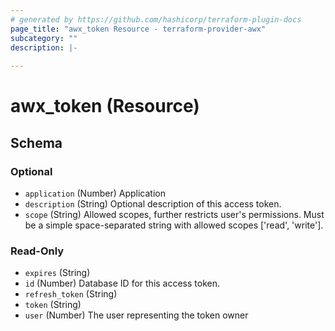 ```yaml
---
# generated by https://github.com/hashicorp/terraform-plugin-docs
page_title: "awx_token Resource - terraform-provider-awx"
subcategory: ""
description: |-
  
---
```


# awx_token (Resource)





<!-- schema generated by tfplugindocs -->
## Schema

### Optional

- `application` (Number) Application
- `description` (String) Optional description of this access token.
- `scope` (String) Allowed scopes, further restricts user's permissions. Must be a simple space-separated string with allowed scopes ['read', 'write'].

### Read-Only

- `expires` (String)
- `id` (Number) Database ID for this access token.
- `refresh_token` (String)
- `token` (String)
- `user` (Number) The user representing the token owner
